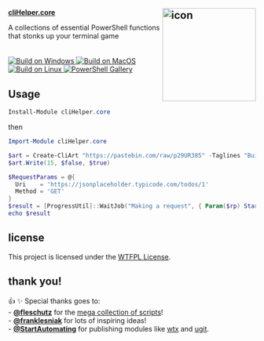 <h2>
<img align="right" src="https://github.com/user-attachments/assets/594f7b37-92f6-4ca3-9172-8c2a5a183aff" width="190" height="190" alt="icon" />
</h2>
<div align="Left">
  <a href="https://www.powershellgallery.com/packages/cliHelper.core"><b>cliHelper.core</b></a>
  <p>
    A collections of essential PowerShell functions that stonks up your terminal game
    </br></br></br>
    <a href="https://github.com/chadnpc/cliHelper.core/actions/workflows/Build_on_windows.yaml">
    <img src="https://github.com/chadnpc/cliHelper.core/actions/workflows/Build_on_windows.yaml/badge.svg" alt="Build on Windows"/>
    </a>
    <a href="https://github.com/chadnpc/cliHelper.core/actions/workflows/Build_on_Mac.yaml">
    <img src="https://github.com/chadnpc/cliHelper.core/actions/workflows/Build_on_Mac.yaml/badge.svg" alt="Build on MacOS"/>
    </a>
    <a href="https://github.com/chadnpc/cliHelper.core/actions/workflows/Build_on_Linux.yaml">
    <img src="https://github.com/chadnpc/cliHelper.core/actions/workflows/Build_on_Linux.yaml/badge.svg" alt="Build on Linux"/>
    </a>
    <a href="https://www.powershellgallery.com/packages/cliHelper.core">
    <img src="https://img.shields.io/powershellgallery/dt/cliHelper.core.svg?style=flat&logo=powershell&color=blue" alt="PowerShell Gallery" title="PowerShell Gallery" />
    </a>
  </p>
</div>

<h2><b>Usage</b></h2>

```PowerShell
Install-Module cliHelper.core
```

then

```PowerShell
Import-Module cliHelper.core

$art = Create-CliArt "https://pastebin.com/raw/p29UR385" -Taglines "Build. Ship. Repeat."; $art.Replace("x.y.z", "0.2.8");
$art.Write(15, $false, $true)

$RequestParams = @{
  Uri    = 'https://jsonplaceholder.typicode.com/todos/1'
  Method = 'GET'
}
$result = [ProgressUtil]::WaitJob("Making a request", { Param($rp) Start-Sleep -Seconds 2; Invoke-RestMethod @rp }, $RequestParams) | Receive-Job
echo $result
```

<!--
https://github.com/user-attachments/assets/2a8c8688-2483-4a44-8801-37fde5016306
-->

## license

This project is licensed under the [WTFPL License](LICENSE).

## thank you!

<p>
👍 ✨ Special thanks goes to:</br>
- <a href="https://github.com/fleschutz"><b>@fleschutz</b></a> for the <a href="https://github.com/fleschutz/PowerShell">mega collection of scripts</a>!</br>
- <a href="https://github.com/franklesniak"><b>@franklesniak</b></a> for lots of inspiring ideas!</br>
- <a href="https://github.com/StartAutomating"><b>@StartAutomating</b></a> for publishing modules like <a href="https://github.com/StartAutomating/wtx">wtx</a> and <a href="https://github.com/StartAutomating/ugit">ugit</a>.</br>
</p>
